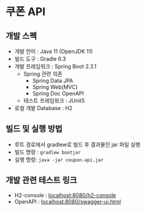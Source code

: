 # 쿠폰 API

## 개발 스펙

- 개발 언어 : Java 11 (OpenJDK 11)
- 빌드 도구 : Gradle 6.3
- 개발 프레임워크 : Spring Boot 2.3.1
    - Spring 관련 의존
        - Spring Data JPA
        - Spring Web(MVC)
        - Spring Doc OpenAPI
    - 테스트 프레임워크 : JUnit5
- 로컬 개발 Database : H2

## 빌드 및 실행 방법

- 루트 경로에서 gradlew로 빌드 후 결과물인 jar 파일 실행
- 빌드 명령 : `gradlew bootjar`
- 실행 명령: `java -jar coupon-api.jar`

## 개발 관련 테스트 링크

- H2-console : [localhost:8080/h2-console](http://localhost:8080/h2-console)
- OpenAPI : [localhost:8080/swagger-ui.html](http://localhost:8080/swagger-ui.html)